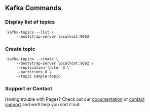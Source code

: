 
## Kafka Commands

### Display  list of topics 
```console
 kafka-topics --list \
     --bootstrap-server localhost:9092
 ```

### Create topic
```console
 kafka-topics --create \
     --bootstrap-server localhost:9092 \
     --replication-factor 3 \
     --partitions 6 \
     --topic sample-topic
 ```

### Support or Contact

Having trouble with Pages? Check out our [documentation](https://help.github.com/categories/github-pages-basics/) or [contact support](https://github.com/contact) and we’ll help you sort it out.
